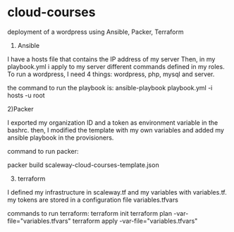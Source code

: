 # cloud-courses
deployment of a wordpress using Ansible, Packer, Terraform

1) Ansible

I have a hosts file that contains the IP address of my server
Then, in my playbook.yml i apply to my server different commands defined in my roles. To run a wordpress, I need 4 things: wordpress, php, mysql and server.

the command to run the playbook is: ansible-playbook playbook.yml -i hosts -u root 

2)Packer

I exported my organization ID and a token as environment variable in the bashrc.
then, I modified the template with my own variables and added my ansible playbook in the provisioners.

command to run packer:

packer build scaleway-cloud-courses-template.json

3) terraform

I defined my infrastructure in scaleway.tf and my variables with variables.tf.
my tokens are stored in a configuration file variables.tfvars

commands to  run terraform:
terraform init
terraform plan -var-file="variables.tfvars"
terraform apply -var-file="variables.tfvars"


